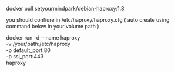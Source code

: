 
docker pull setyourmindpark/debian-haproxy:1.8  

you should confiure in /etc/haproxy/haproxy.cfg ( auto create using command below in your volume path )

docker run -d --name haproxy \
-v /your/path:/etc/haproxy \
-p default_port:80 \
-p ssl_port:443 \
haproxy